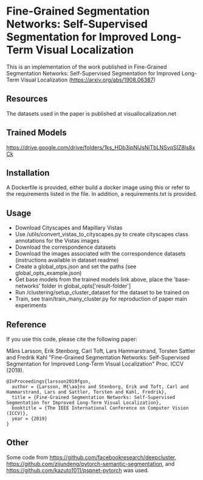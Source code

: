 # Fine-Grained Segmentation Networks: Self-Supervised Segmentation for Improved Long-Term Visual Localization
This is an implementation of the work published in Fine-Grained Segmentation Networks: Self-Supervised Segmentation for Improved Long-Term Visual Localization (https://arxiv.org/abs/1908.06387)

## Resources 
The datasets used in the paper is published at visuallocalization.net

## Trained Models
https://drive.google.com/drive/folders/1ks_HDb3ipNlJsNiTbLNSvqSIZ8Is8xCk

## Installation
A Dockerfile is provided, either build a docker image using this or refer to the requirements listed in the file.
In addition, a requirements.txt is provided.

## Usage 
- Download Cityscapes and Mapillary Vistas
- Use /utils/convert_vistas_to_cityscapes.py to create cityscapes class annotations for the Vistas images
- Download the correspondence datasets
- Download the images associated with the correspondence datasets (instructions available in dataset readme)
- Create a global_otps.json and set the paths (see global_opts_example.json)
- Get base models from the trained models link above, place the 'base-networks' folder in global_opts['result-folder']
- Run /clustering/setup_cluster_dataset for the dataset to be trained on
- Train, see train/train_many_cluster.py for reproduction of paper main experiments

## Reference
If you use this code, please cite the following paper:

Måns Larsson, Erik Stenborg, Carl Toft, Lars Hammarstrand, Torsten Sattler and Fredrik Kahl
"Fine-Grained Segmentation Networks: Self-Supervised Segmentation for Improved Long-Term Visual Localization" Proc. ICCV (2019).

```
@InProceedings{larsson2019fgsn,
  author = {Larsson, M{\aa}ns and Stenborg, Erik and Toft, Carl and Hammarstrand, Lars and Sattler, Torsten and Kahl, Fredrik},
  title = {Fine-Grained Segmentation Networks: Self-Supervised Segmentation for Improved Long-Term Visual Localization},
  booktitle = {The IEEE International Conference on Computer Vision (ICCV)},
  year = {2019}
} 
```

## Other
Some code from https://github.com/facebookresearch/deepcluster, https://github.com/zijundeng/pytorch-semantic-segmentation, and https://github.com/kazuto1011/pspnet-pytorch was used.
